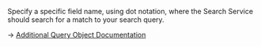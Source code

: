 Specify a specific field name, using dot notation, where the Search Service should search for a match to your search query.

→ [Additional Query Object Documentation](https://docs.couchbase.com/server/current/search/search-request-params.html#additional-query-properties)